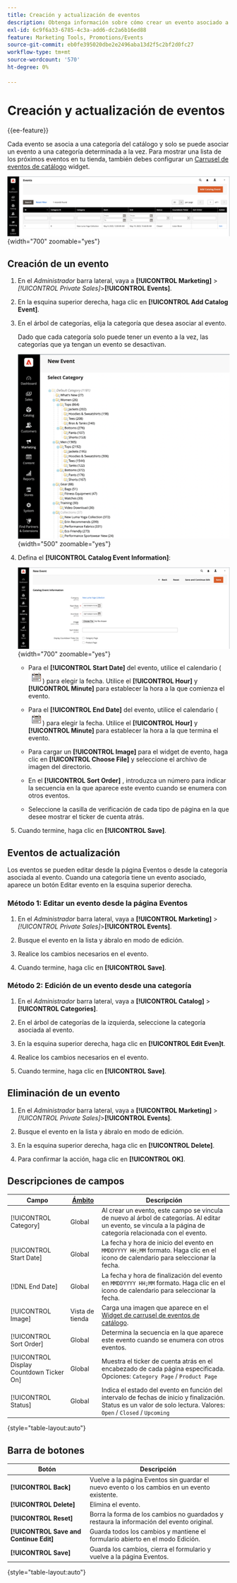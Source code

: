 ```yaml
---
title: Creación y actualización de eventos
description: Obtenga información sobre cómo crear un evento asociado a una categoría desde el catálogo.
exl-id: 6c9f6a33-6785-4c3a-add6-dc2a6b16ed88
feature: Marketing Tools, Promotions/Events
source-git-commit: eb0fe395020dbe2e2496aba13d2f5c2bf2d0fc27
workflow-type: tm+mt
source-wordcount: '570'
ht-degree: 0%

---
```


# Creación y actualización de eventos

{{ee-feature}}

Cada evento se asocia a una categoría del catálogo y solo se puede asociar un evento a una categoría determinada a la vez. Para mostrar una lista de los próximos eventos en tu tienda, también debes configurar un [Carrusel de eventos de catálogo](../content-design/widget-event-carousel.md) widget.

![Lista de eventos](./assets/category-events.png){width="700" zoomable="yes"}

## Creación de un evento

1. En el _Administrador_ barra lateral, vaya a **[!UICONTROL Marketing]** > _[!UICONTROL Private Sales]_>**[!UICONTROL Events]**.

1. En la esquina superior derecha, haga clic en **[!UICONTROL Add Catalog Event]**.

1. En el árbol de categorías, elija la categoría que desea asociar al evento.

   Dado que cada categoría solo puede tener un evento a la vez, las categorías que ya tengan un evento se desactivan.

   ![Nuevo evento: árbol de categorías](./assets/catalog-events-category-tree.png){width="500" zoomable="yes"}

1. Defina el **[!UICONTROL Catalog Event Information]**:

   ![Información de evento de catálogo](./assets/catalog-event-information.png){width="700" zoomable="yes"}

   - Para el **[!UICONTROL Start Date]** del evento, utilice el calendario (![Icono de calendario](../assets/icon-calendar.png)) para elegir la fecha. Utilice el **[!UICONTROL Hour]** y **[!UICONTROL Minute]** para establecer la hora a la que comienza el evento.

   - Para el **[!UICONTROL End Date]** del evento, utilice el calendario (![Icono de calendario](../assets/icon-calendar.png)) para elegir la fecha. Utilice el **[!UICONTROL Hour]** y **[!UICONTROL Minute]** para establecer la hora a la que termina el evento.

   - Para cargar un **[!UICONTROL Image]** para el widget de evento, haga clic en **[!UICONTROL Choose File]** y seleccione el archivo de imagen del directorio.

   - En el **[!UICONTROL Sort Order]** , introduzca un número para indicar la secuencia en la que aparece este evento cuando se enumera con otros eventos.

   - Seleccione la casilla de verificación de cada tipo de página en la que desee mostrar el ticker de cuenta atrás.

1. Cuando termine, haga clic en **[!UICONTROL Save]**.

## Eventos de actualización

Los eventos se pueden editar desde la página Eventos o desde la categoría asociada al evento. Cuando una categoría tiene un evento asociado, aparece un botón Editar evento en la esquina superior derecha.

### Método 1: Editar un evento desde la página Eventos

1. En el _Administrador_ barra lateral, vaya a **[!UICONTROL Marketing]** > _[!UICONTROL Private Sales]_>**[!UICONTROL Events]**.

1. Busque el evento en la lista y ábralo en modo de edición.

1. Realice los cambios necesarios en el evento.

1. Cuando termine, haga clic en **[!UICONTROL Save]**.

### Método 2: Edición de un evento desde una categoría

1. En el _Administrador_ barra lateral, vaya a **[!UICONTROL Catalog]** > **[!UICONTROL Categories]**.

1. En el árbol de categorías de la izquierda, seleccione la categoría asociada al evento.

1. En la esquina superior derecha, haga clic en **[!UICONTROL Edit Even]t**.

1. Realice los cambios necesarios en el evento.

1. Cuando termine, haga clic en **[!UICONTROL Save]**.

## Eliminación de un evento

1. En el _Administrador_ barra lateral, vaya a **[!UICONTROL Marketing]** > _[!UICONTROL Private Sales]_>**[!UICONTROL Events]**.

1. Busque el evento en la lista y ábralo en modo de edición.

1. En la esquina superior derecha, haga clic en **[!UICONTROL Delete]**.

1. Para confirmar la acción, haga clic en **[!UICONTROL OK]**.

## Descripciones de campos

| Campo | [Ámbito](../getting-started/websites-stores-views.md#scope-settings) | Descripción |
|--- |--- |--- |
| [!UICONTROL Category] | Global | Al crear un evento, este campo se vincula de nuevo al árbol de categorías. Al editar un evento, se vincula a la página de categoría relacionada con el evento. |
| [!UICONTROL Start Date] | Global | La fecha y hora de inicio del evento en `MMDDYYYY HH;MM` formato. Haga clic en el icono de calendario para seleccionar la fecha. |
| [!DNL End Date] | Global | La fecha y hora de finalización del evento en `MMDDYYYY HH;MM` formato. Haga clic en el icono de calendario para seleccionar la fecha. |
| [!UICONTROL Image] | Vista de tienda | Carga una imagen que aparece en el [Widget de carrusel de eventos de catálogo](../content-design/widget-event-carousel.md). |
| [!UICONTROL Sort Order] | Global | Determina la secuencia en la que aparece este evento cuando se enumera con otros eventos. |
| [!UICONTROL Display Countdown Ticker On] | Global | Muestra el ticker de cuenta atrás en el encabezado de cada página especificada. Opciones: `Category Page` / `Product Page` |
| [!UICONTROL Status] | Global | Indica el estado del evento en función del intervalo de fechas de inicio y finalización. Status es un valor de solo lectura. Valores: `Open` / `Closed` / `Upcoming` |

{style="table-layout:auto"}

## Barra de botones

| Botón | Descripción |
|--- |--- |
| **[!UICONTROL Back]** | Vuelve a la página Eventos sin guardar el nuevo evento o los cambios en un evento existente. |
| **[!UICONTROL Delete]** | Elimina el evento. |
| **[!UICONTROL Reset]** | Borra la forma de los cambios no guardados y restaura la información del evento original. |
| **[!UICONTROL Save and Continue Edit]** | Guarda todos los cambios y mantiene el formulario abierto en el modo Edición. |
| **[!UICONTROL Save]** | Guarda los cambios, cierra el formulario y vuelve a la página Eventos. |

{style="table-layout:auto"}
